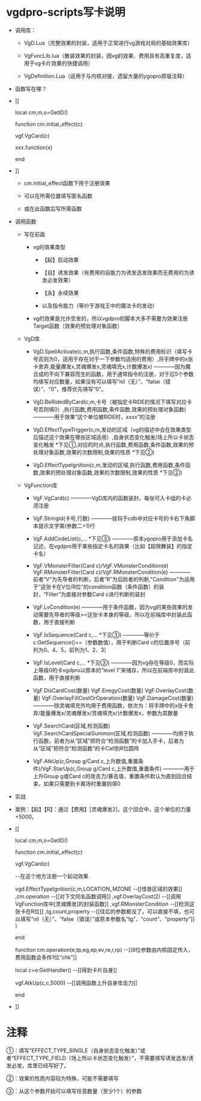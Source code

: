 # vgdpro-scripts写卡说明

  * 调用库：
  
    * VgD.Lua（完整效果的封装，适用于正常进行vg游戏对局的基础效果库）
    
    * VgFuncLib.lua（散装效果的封装，因vg的效果、费用具有高重复度，适用于vg卡片效果的快捷调用）
    
    * VgDefinition.Lua（适用于与内核对接，遗留大量的ygopro原版注释）
    
  * 函数写在哪？
  
  * [[
    
    local cm,m,o=GetID()
    
    function cm.initial_effect(c)
    
     vgf.VgCard(c)
     
     xxx.function(x)
      
    end
    
  * ]]
    
    * cm.initial_effect函数下用于注册效果
    
    * 可以在所需位置填写匿名函数
    
    * 或在此函数后写所需函数
    
  * 调用函数
  
    * 写在前面
    
      * vg的效果类型
      
        * 【起】启动效果
        
        * 【自】诱发效果（有费用的自能力为诱发选发效果而无费用的为诱发必发效果）
        
        * 【永】永续效果
        
        * 以及指令能力（等价于游戏王中的魔法卡的发动）
        
      * vg的效果是允许空发的，所以vgdpro的脚本大多不需要为效果注册Target函数（效果的预处理对象函数）
      
    * VgD库
    
      * VgD.SpellActivate(c,m,执行函数,条件函数,特殊的费用标识（填写卡号否则为0，适用于存在对于一下参数均适用的费用）,将手牌中的x张卡舍弃,能量爆发x,灵魂爆发x,灵魂填充x,计数爆发x)
        ————因为魔合成的不向下兼容而生的函数，用于通常指令的注册，对于后5个参数均填写对应数量，如果没有可以填写“nil（无）”、“false（错误）”、“0”，推荐优先填写“0”。
      
      * VgD.BeRidedByCard(c,m,卡号（被指定卡RIDE的情况下填写对应卡号否则填0）,执行函数,费用函数,条件函数,效果的预处理对象函数)
        ————用于效果“这个单位被RIDE时，xxxx”的注册
      
      * VgD.EffectTypeTrigger(c,m,发动的区域（vg的描述中会在效果类型后描述这个效果在哪些区域适用）,自身状态变化触发/场上所以卡状态变化触发 *下见①,对应的时点,执行函数,费用函数,条件函数,效果的预处理对象函数,效果的次数限制,效果的性质 *下见②)
      
      * VgD.EffectTypeIgnition(c,m,发动的区域,执行函数,费用函数,条件函数,效果的预处理对象函数,效果的次数限制,效果的性质 *下见②)
      
    * VgFunction库
    
      * VgF.VgCard(c)
        ————VgD库内的函数装封，每张可入卡组的卡必须注册
      
      * VgF.Stringid(卡号,行数)
        ————挂钩于cdb中对应卡号的卡右下角脚本提示文字第(参数二+1)行
   
      * VgF.AddCodeList(c,... *下见③)
        ————原本ygopro用于添加卡名记述，在vgdpro用于某些指定卡名的效果（比如【超限舞装】的指定卡名）
      
      * VgF.VMonsterFilter(Card c)/VgF.VMonsterCondition(e)  VgF.RMonsterFilter(Card c)/VgF.RMonsterCondition(e)
        ————前者“V”为先导者的判断，后者“R”为后防者的判断,"Condition"为适用于“这张卡在V位/R位”的condition函数（条件函数）的装封，“Filter”为直接对参数Card c进行判断的装封
   
      * VgF.LvCondition(e)
        ————用于条件函数，因为vg的某些效果的发动需要先导者的等级>=这张卡本身的等级，所以在前端库中封装此函数，用于直接判断
   
      * VgF.IsSequence(Card c,... *下见③)
        ————等价于c:GetSequence()==（参数数值），用于判断Card c的位置序号（前列为0、4、5，前列为1、2、3）

      * VgF.IsLevel(Card c,... *下见③)
        ————因为vg存在等级0，而实际上等级0的卡vgdpro以原本的“level 1”来储存，所以在前端库中封装此函数，用于直接判断
     
      * VgF.DisCardCost(数量) VgF.EnegyCost(数量)  VgF.OverlayCost(数量) VgF.OverlayFillCostOrOperation(数量) VgF.DamageCost(数量)
        ————除灵魂填充外均用于费用函数，依次为：将手牌中的x张卡舍弃/能量爆发x/灵魂爆发x/灵魂填充x/计数爆发x，参数为其数量
     
      * VgF.SearchCard(区域,检测函数) VgF.SearchCardSpecialSummon(区域,检测函数)
        ————均用于执行函数，前者为从“区域”把符合“检测函数”的卡加入手卡，后者为从“区域”把符合“检测函数”的卡Call到R位圆阵

      * VgF.AtkUp(c,Group g/Card c,上升数值,重置条件)/VgF.StarUp(c,Group g/Card c,上升数值,重置条件)
        ————用于上升Group g或Card c的攻击力/暴击值，重置条件默认为直到回合结束，如果只需要到卡离场时重置则填0
        
  * 实战

   * 案例：【起】【R】：通过【费用】[灵魂爆发2]，这个回合中，这个单位的力量+5000。

   * [[
     
     local cm,m,o=GetID()
     
     function cm.initial_effect(c)
     
      vgf.VgCard(c)
      
      --在这个地方注册一个起动效果

      vgd.EffectTypeIgnition(c,m,LOCATION_MZONE  --[[怪兽区域的效果]]  ,cm.operation  --[[对下文同名函数调用]]  ,vgf.OverlayCost(2)  --[[调用VgFunction库中[灵魂爆发]的封装函数]]  ,vgf.RMonsterCondition  --[[检测这张卡在R位]]  ,tg,count,property  --[[往后的参数都没了，可以直接不填，也可以填写“nil（无）”、“false（错误）”或原本参数名“tg”、“count”、“property”]]  )
       
     end

     function cm.operation(e,tp,eg,ep,ev,re,r,rp)  --[[8位参数由内核固定传入，费用函数会多传1位“chk”]]

      local c=e:GetHandler()  --[[得到卡片自身]]

      vgf.AtkUp(c,c,5000)  --[[调用函数上升自身攻击力]]

     end
     
   * ]]
      
# 注释

  ①：填写“EFFECT_TYPE_SINGLE（自身状态变化触发）”或者“EFFECT_TYPE_FIELD（场上所以卡状态变化触发）”，不需要填写诱发选发/诱发必发，库里已经写好了。
  
  ②：效果的性质内容较为特殊，可能不需要填写
  
  ③：从这个参数开始可以填写任意数量（至少1个）的参数
